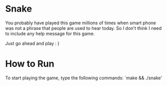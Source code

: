 # Snake

You probably have played this game millions of times when smart phone was not a phrase that people are used to hear today. So I don't think I need to include any help message for this game.

Just go ahead and play : )


# How to Run

To start playing the game, type the following commands:
`make && ./snake'
